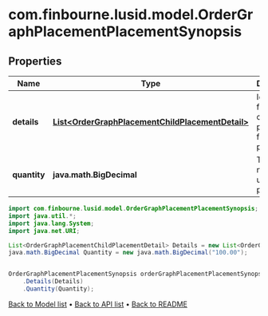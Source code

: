 # com.finbourne.lusid.model.OrderGraphPlacementPlacementSynopsis

## Properties

Name | Type | Description | Notes
------------ | ------------- | ------------- | -------------
**details** | [**List&lt;OrderGraphPlacementChildPlacementDetail&gt;**](OrderGraphPlacementChildPlacementDetail.md) | Identifiers for each child placement for this placement. | [default to List<OrderGraphPlacementChildPlacementDetail>]
**quantity** | **java.math.BigDecimal** | Total number of units placed. | [default to java.math.BigDecimal]

```java
import com.finbourne.lusid.model.OrderGraphPlacementPlacementSynopsis;
import java.util.*;
import java.lang.System;
import java.net.URI;

List<OrderGraphPlacementChildPlacementDetail> Details = new List<OrderGraphPlacementChildPlacementDetail>();
java.math.BigDecimal Quantity = new java.math.BigDecimal("100.00");


OrderGraphPlacementPlacementSynopsis orderGraphPlacementPlacementSynopsisInstance = new OrderGraphPlacementPlacementSynopsis()
    .Details(Details)
    .Quantity(Quantity);
```


[Back to Model list](../README.md#documentation-for-models) &#8226; [Back to API list](../README.md#documentation-for-api-endpoints) &#8226; [Back to README](../README.md)
